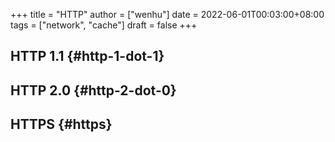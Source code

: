 +++
title = "HTTP"
author = ["wenhu"]
date = 2022-06-01T00:03:00+08:00
tags = ["network", "cache"]
draft = false
+++

## HTTP 1.1 {#http-1-dot-1}


## HTTP 2.0 {#http-2-dot-0}


## HTTPS {#https}
